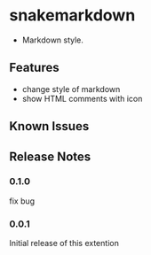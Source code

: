 snakemarkdown
=============

- Markdown style.

## Features

- change style of markdown
- show HTML comments with icon <!-- like this -->

## Known Issues


## Release Notes

### 0.1.0
fix bug

### 0.0.1

Initial release of this extention
